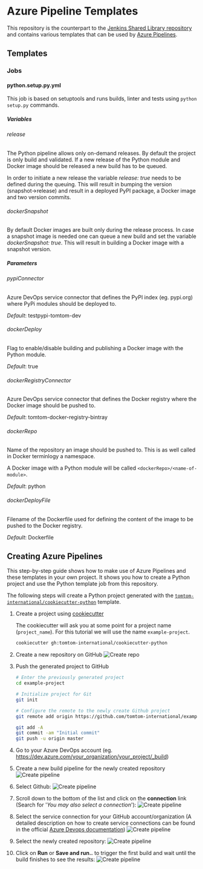 # Azure Pipeline Templates

This repository is the counterpart to the [Jenkins Shared Library repository](https://github.com/tomtom-international/jsl/) and contains various templates that can be used by [Azure Pipelines](https://azure.microsoft.com/en-gb/services/devops/pipelines/).

## Templates

### Jobs

#### python.setup.py.yml

This job is based on setuptools and runs builds, linter and tests using `python setup.py` commands.

##### Variables

###### release

The Python pipeline allows only on-demand releases. By default the project is only build and validated. If a new release of the Python module and Docker image
should be released a new build has to be queued.

In order to initiate a new release the variable *release: true* needs to be defined during the queuing. This will result in bumping the
version (snapshot->release) and result in a deployed PyPI package, a Docker image and two version commits.

###### dockerSnapshot

By default Docker images are built only during the release process. In case a snapshot image is needed one can queue a new build and set the variable
*dockerSnapshot: true*. This will result in building a Docker image with a snapshot version.

##### Parameters

###### pypiConnector

Azure DevOps service connector that defines the PyPI index (eg. pypi.org) where PyPi modules should be deployed to.

*Default*: testpypi-tomtom-dev

###### dockerDeploy

Flag to enable/disable building and publishing a Docker image with the Python module.

*Default*: true

###### dockerRegistryConnector

Azure DevOps service connector that defines the Docker registry where the Docker image should be pushed to.

*Default*: tomtom-docker-registry-bintray

###### dockerRepo

Name of the repository an image should be pushed to. This is as well called in Docker terminlogy a namespace.

A Docker image with a Python module will be called `<dockerRepo>/<name-of-module>`.

*Default*: python

###### dockerDeployFile

Filename of the Dockerfile used for defining the content of the image to be pushed to the Docker registry.

*Default*: Dockerfile


## Creating Azure Pipelines

This step-by-step guide shows how to make use of Azure Pipelines and these templates in your own project. It shows you how to create a Python project and use the Python template job from this repository.

The following steps will create a Python project generated with the [`tomtom-international/cookiecutter-python`](https://github.com/tomtom-international/cookiecutter-python) template.

1. Create a project using [cookiecutter](https://github.com/audreyr/cookiecutter)

    The cookiecutter will ask you at some point for a project name (`project_name`). For this tutorial we will use the name `example-project`.

    ```bash
    cookiecutter gh:tomtom-international/cookiecutter-python
    ```

1. Create a new repository on GitHub
![Create repo](assets/create-gh-repo.png)

1. Push the generated project to GitHub

    ```bash
    # Enter the previously generated project
    cd example-project

    # Initialize project for Git
    git init

    # Configure the remote to the newly create Github project
    git remote add origin https://github.com/tomtom-international/example-project.git

    git add -A
    git commit -am "Initial commit"
    git push -u origin master
    ```

1. Go to your Azure DevOps account (eg. https://dev.azure.com/your_organization/your_project/_build)

1. Create a new build pipeline for the newly created repository
![Create pipeline](assets/create-pipeline-1.png)

1. Select Github:
![Create pipeline](assets/create-pipeline-2.png)

1. Scroll down to the bottom of the list and click on the **connection** link (Search for '*You may also select a connection*'):
![Create pipeline](assets/create-pipeline-3.png)

1. Select the service connection for your GitHub account/organization (A detailed description on how to create service connections can be found in the official [Azure Devops documentation](https://docs.microsoft.com/en-us/azure/devops/pipelines/repos/github?view=azure-devops))
![Create pipeline](assets/create-pipeline-4.png)

1. Select the newly created repository:
![Create pipeline](assets/create-pipeline-5.png)

1. Click on **Run** or **Save and run..** to trigger the first build and wait until the build finishes to see the results:
![Create pipeline](assets/create-pipeline-6.png)
